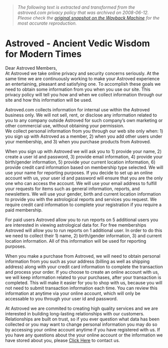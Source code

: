 > *The following text is extracted and transformed from the astroved.com privacy policy that was archived on 2008-06-12. Please check the [original snapshot on the Wayback Machine](https://web.archive.org/web/20080612144519id_/http%3A//www.astroved.com/footer/policy.asp) for the most accurate reproduction.*

# Astroved - Ancient Vedic Wisdom for Modern Times

Dear Astroved Members,  
At Astroved we take online privacy and security concerns seriously. At the same time we are continuously working to make your Astroved experience an entertaining, pleasant and satisfying one. To accomplish these goals we need to obtain some information from you when you use our site. This privacy policy will tell you how and when we collect information through our site and how this information will be used.

Astroved.com collects information for internal use within the Astroved business only. We will not sell, rent, or disclose any information related to you to any company outside Astroved for such company’s own marketing or other commercial use, without obtaining your permission.  
We collect personal information from you through our web site only when: 1) you sign up with Astroved as a member, 2) when you add other users under your membership, and 3) when you purchase products from Astroved.

  
When you sign up with Astroved we will ask you to 1) provide your name, 2) create a user id and password, 3) provide email information, 4) provide your birth/gender information, 5) provide your current location information, 6) provide credit card information based on membership type selected. We will use your name for reporting purposes. If you decide to set up an online account with us, your user id and password will ensure that you are the only one who can access the account. We will use your email address to fulfill your requests for items such as general information, reports, and newsletters. We will use your gender, birth and current location information to provide you with the astrological reports and services you request. We require credit card information to complete your registration if you require a paid membership. 

  
For paid users Astroved allow you to run reports on 5 additional users you are interested in viewing astrological data for. For free memberships Astroved will allow you to run reports on 1 additional user. In order to do this we need to collect their 1) name, 2) birth/gender information, 3) and current location information. All of this information will be used for reporting purposes.

  
When you make a purchase from Astroved, we will need to obtain personal information from you such as your address (billing as well as shipping address) along with your credit card information to complete the transaction and process your order. If you choose to create an online account with us, we will keep information related to your purchases, after your transaction is completed. This will make it easier for you to shop with us, because you will not need to submit transaction information each time. You can review this information at anytime via your online account, which will only be accessable to you through your user id and password.

At Astroved we are commited to creating high quality services and we are interested in building long-lasting relationships with our customers. Relationships are built on trust, so if you ever question what data has been collected or you may want to change personal information you may do so by accessing your online account anytime if you have registered with us. If you have any questions about the your online account or the information we have stored about you, please [Click Here](mailto:services@astroved.com) to contact us.
